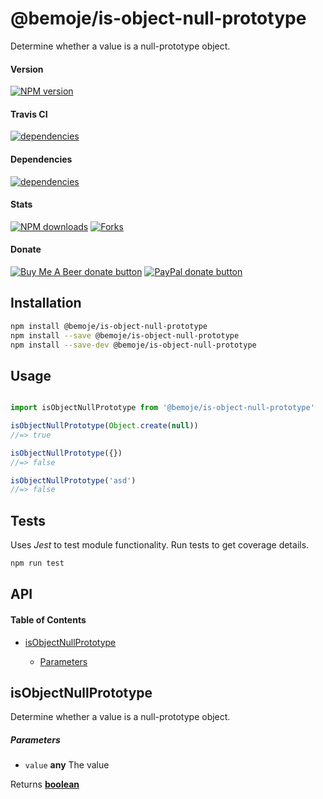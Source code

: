 # @bemoje/is-object-null-prototype

Determine whether a value is a null-prototype object.

#### Version

<span><a href="https://npmjs.org/@bemoje/is-object-null-prototype" title="View this project on NPM"><img src="https://img.shields.io/npm/v/@bemoje/is-object-null-prototype" alt="NPM version" /></a></span>

#### Travis CI

<span><a href="https://npmjs.org/@bemoje/is-object-null-prototype" title="View this project on NPM"><img src="https://travis-ci.org/bemoje/bemoje-is-object-null-prototype.svg?branch=master" alt="dependencies" /></a></span>

#### Dependencies

<span><a href="https://npmjs.org/@bemoje/is-object-null-prototype" title="View this project on NPM"><img src="https://david-dm.org/bemoje/bemoje-is-object-null-prototype.svg" alt="dependencies" /></a></span>

#### Stats

<span><a href="https://npmjs.org/@bemoje/is-object-null-prototype" title="View this project on NPM"><img src="https://img.shields.io/npm/dt/@bemoje/is-object-null-prototype" alt="NPM downloads" /></a></span>
<span><a href="https://github.com/bemoje/bemoje-is-object-null-prototype/fork" title="Fork this project"><img src="https://img.shields.io/github/forks/bemoje/bemoje-is-object-null-prototype" alt="Forks" /></a></span>

#### Donate

<span><a href="https://www.buymeacoffee.com/bemoje" title="Donate to this project using Buy Me A Beer"><img src="https://img.shields.io/badge/buy%20me%20a%20coffee-donate-yellow.svg?label=Buy me a beer!" alt="Buy Me A Beer donate button" /></a></span>
<span><a href="https://paypal.me/forstaaloen" title="Donate to this project using Paypal"><img src="https://img.shields.io/badge/paypal-donate-yellow.svg?label=PayPal" alt="PayPal donate button" /></a></span>

## Installation

```sh
npm install @bemoje/is-object-null-prototype
npm install --save @bemoje/is-object-null-prototype
npm install --save-dev @bemoje/is-object-null-prototype
```

## Usage

```javascript

import isObjectNullPrototype from '@bemoje/is-object-null-prototype'

isObjectNullPrototype(Object.create(null))
//=> true

isObjectNullPrototype({})
//=> false

isObjectNullPrototype('asd')
//=> false

```


## Tests
Uses *Jest* to test module functionality. Run tests to get coverage details.

```bash
npm run test
```

## API
<!-- Generated by documentation.js. Update this documentation by updating the source code. -->

#### Table of Contents

-   [isObjectNullPrototype][1]

    -   [Parameters][2]

## isObjectNullPrototype

Determine whether a value is a null-prototype object.

##### Parameters

-   `value` **any** The value

Returns **[boolean][3]** 

[1]: #isobjectnullprototype

[2]: #parameters

[3]: https://developer.mozilla.org/docs/Web/JavaScript/Reference/Global_Objects/Boolean
